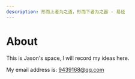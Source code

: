 ```yaml
---
description: 形而上者为之道，形而下者为之器 - 易经
---
```


# About

This is Jason's space, I will record my ideas here.

My email address is: 9439168@qq.com



